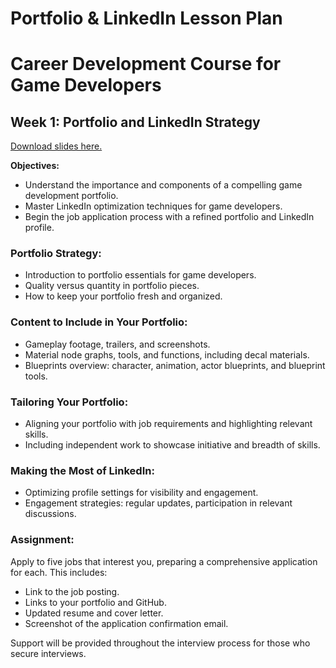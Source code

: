 # Portfolio & LinkedIn Lesson Plan

<div class="container">
<h1>Career Development Course for Game Developers</h1>
<h2>Week 1: Portfolio and LinkedIn Strategy</h2>
<p><a class="inline_disabled" href="https://docs.google.com/presentation/d/1Sti7RJwClWYCN2XyQhn_M2-Pga9XEgWvS9fJPMNeTS8/edit?usp=sharing" target="_blank">Download slides here.</a></p>
<p><strong>Objectives:</strong></p>
<ul>
<li>Understand the importance and components of a compelling game development portfolio.</li>
<li>Master LinkedIn optimization techniques for game developers.</li>
<li>Begin the job application process with a refined portfolio and LinkedIn profile.</li>
</ul>
<h3>Portfolio Strategy:</h3>
<ul>
<li>Introduction to portfolio essentials for game developers.</li>
<li>Quality versus quantity in portfolio pieces.</li>
<li>How to keep your portfolio fresh and organized.</li>
</ul>
<h3>Content to Include in Your Portfolio:</h3>
<ul>
<li>Gameplay footage, trailers, and screenshots.</li>
<li>Material node graphs, tools, and functions, including decal materials.</li>
<li>Blueprints overview: character, animation, actor blueprints, and blueprint tools.</li>
</ul>
<h3>Tailoring Your Portfolio:</h3>
<ul>
<li>Aligning your portfolio with job requirements and highlighting relevant skills.</li>
<li>Including independent work to showcase initiative and breadth of skills.</li>
</ul>
<h3>Making the Most of LinkedIn:</h3>
<ul>
<li>Optimizing profile settings for visibility and engagement.</li>
<li>Engagement strategies: regular updates, participation in relevant discussions.</li>
</ul>
<div class="assignment">
<h3>Assignment:</h3>
<p>Apply to five jobs that interest you, preparing a comprehensive application for each. This includes:</p>
<ul>
<li>Link to the job posting.</li>
<li>Links to your portfolio and GitHub.</li>
<li>Updated resume and cover letter.</li>
<li>Screenshot of the application confirmation email.</li>
</ul>
<p>Support will be provided throughout the interview process for those who secure interviews.</p>
</div>
</div>